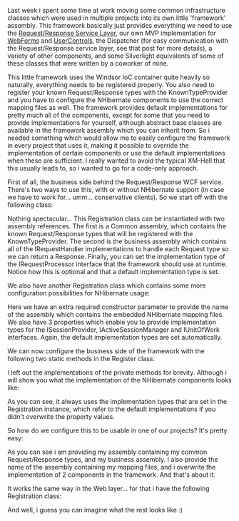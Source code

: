 Last week i spent some time at work moving some common infrastructure classes which were used in multiple projects into its own little 'framework' assembly. This framework basically just provides everything we need to use the <a href="http://davybrion.com/blog/2008/07/the-request-response-service-layer/">Request/Response Service Layer</a>, our own MVP implementation for <a href="http://davybrion.com/blog/2008/07/how-to-write-testable-aspnet-webforms/">WebForms</a> and <a href="http://davybrion.com/blog/2008/10/how-to-write-testable-aspnet-usercontrols/">UserControls</a>, the Dispatcher (for easy communication with the Request/Response service layer, see that post for more details), a variety of other components,  and some Silverlight equivalents of some of these classes that were written by a coworker of mine.  

This little framework uses the Windsor IoC container quite heavily so naturally, everything needs to be registered properly.  You also need to register your known Request/Response types with the KnownTypeProvider and you have to configure the NHibernate components to use the correct mapping files as well.  The framework provides default implementations for pretty much all of the components, except for some that you need to provide implementations for yourself, although abstract base classes are available in the framework assembly which you can inherit from.  So i needed something which would allow me to easily configure the framework in every project that uses it, making it possible to override the implementation of certain components or use the default implementations when these are sufficient.  I really wanted to avoid the typical XM-Hell that this usually leads to, so i wanted to go for a code-only approach.  

First of all, the business side behind the Request/Response WCF service.  There's two ways to use this, with or without NHibernate support (in case we have to work for... umm... conservative clients).  So we start off with the following class:

<script src="https://gist.github.com/3684199.js?file=s1.cs"></script>

Nothing spectacular... This Registration class can be instantiated with two assembly references.  The first is a Common assembly, which contains the known Request/Response types that will be registered with the KnownTypeProvider.  The second is the business assembly which contains all of the IRequestHandler implementations to handle each Request type so we can return a Response.   Finally, you can set the implementation type of the IRequestProcessor interface that the framework should use at runtime.  Notice how this is optional and that a default implementation type is set.

We also have another Registration class which contains some more configuration possibilities for NHibernate usage:

<script src="https://gist.github.com/3684199.js?file=s2.cs"></script>

Here we have an extra required constructor parameter to provide the name of the assembly which contains the embedded NHibernate mapping files.  We also have 3 properties which enable you to provide implementation types for the ISessionProvider, IActiveSessionManager and IUnitOfWork interfaces.  Again, the default implementation types are set automatically.

We can now configure the business side of the framework with the following two static methods in the Register class:

<script src="https://gist.github.com/3684199.js?file=s3.cs"></script>

I left out the implementations of the private methods for brevity.  Although i will show you what the implementation of the NHibernate components looks like:

<script src="https://gist.github.com/3684199.js?file=s4.cs"></script>

As you can see, it always uses the implementation types that are set in the Registration instance, which refer to the default implementations if you didn't overwrite the property values.

So how do we configure this to be usable in one of our projects? It's pretty easy:

<script src="https://gist.github.com/3684199.js?file=s5.cs"></script>

As you can see i am providing my assembly containing my common Request/Response types, and my business assembly.  I also provide the name of the assembly containing my mapping files, and i overwrite the implementation of 2 components in the framework.  And that's about it.

It works the same way in the Web layer... for that i have the following Registration class:

<script src="https://gist.github.com/3684199.js?file=s6.cs"></script>

And well, i guess you can imagine what the rest looks like :)